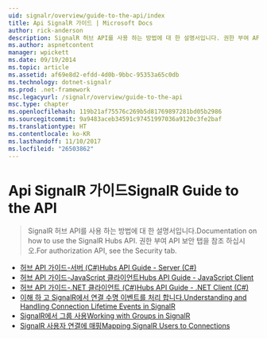 ```yaml
---
uid: signalr/overview/guide-to-the-api/index
title: Api SignalR 가이드 | Microsoft Docs
author: rick-anderson
description: SignalR 허브 API를 사용 하는 방법에 대 한 설명서입니다. 권한 부여 API 보안 탭을 참조 하십시오.
ms.author: aspnetcontent
manager: wpickett
ms.date: 09/19/2014
ms.topic: article
ms.assetid: af69e8d2-efdd-4d0b-9bbc-95353a65c0db
ms.technology: dotnet-signalr
ms.prod: .net-framework
msc.legacyurl: /signalr/overview/guide-to-the-api
msc.type: chapter
ms.openlocfilehash: 119b21af75576c269b5d81769897281bd05b2986
ms.sourcegitcommit: 9a9483aceb34591c97451997036a9120c3fe2baf
ms.translationtype: HT
ms.contentlocale: ko-KR
ms.lasthandoff: 11/10/2017
ms.locfileid: "26503862"
---
```

<a name="signalr-guide-to-the-api"></a><span data-ttu-id="41822-104">Api SignalR 가이드</span><span class="sxs-lookup"><span data-stu-id="41822-104">SignalR Guide to the API</span></span>
====================
> <span data-ttu-id="41822-105">SignalR 허브 API를 사용 하는 방법에 대 한 설명서입니다.</span><span class="sxs-lookup"><span data-stu-id="41822-105">Documentation on how to use the SignalR Hubs API.</span></span> <span data-ttu-id="41822-106">권한 부여 API 보안 탭을 참조 하십시오.</span><span class="sxs-lookup"><span data-stu-id="41822-106">For authorization API, see the Security tab.</span></span>


- [<span data-ttu-id="41822-107">허브 API 가이드-서버 (C#)</span><span class="sxs-lookup"><span data-stu-id="41822-107">Hubs API Guide - Server (C#)</span></span>](hubs-api-guide-server.md)
- [<span data-ttu-id="41822-108">허브 API 가이드-JavaScript 클라이언트</span><span class="sxs-lookup"><span data-stu-id="41822-108">Hubs API Guide - JavaScript Client</span></span>](hubs-api-guide-javascript-client.md)
- [<span data-ttu-id="41822-109">허브 API 가이드-.NET 클라이언트 (C#)</span><span class="sxs-lookup"><span data-stu-id="41822-109">Hubs API Guide - .NET Client (C#)</span></span>](hubs-api-guide-net-client.md)
- [<span data-ttu-id="41822-110">이해 하 고 SignalR에서 연결 수명 이벤트를 처리 합니다.</span><span class="sxs-lookup"><span data-stu-id="41822-110">Understanding and Handling Connection Lifetime Events in SignalR</span></span>](handling-connection-lifetime-events.md)
- [<span data-ttu-id="41822-111">SignalR에서 그룹 사용</span><span class="sxs-lookup"><span data-stu-id="41822-111">Working with Groups in SignalR</span></span>](working-with-groups.md)
- [<span data-ttu-id="41822-112">SignalR 사용자 연결에 매핑</span><span class="sxs-lookup"><span data-stu-id="41822-112">Mapping SignalR Users to Connections</span></span>](mapping-users-to-connections.md)
